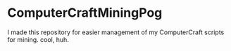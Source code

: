 # ComputerCraftMiningPog
I made this repository for easier management of my ComputerCraft scripts for mining. cool, huh.
